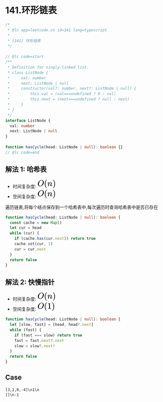 # 141.环形链表

```ts
/*
 * @lc app=leetcode.cn id=141 lang=typescript
 *
 * [141] 环形链表
 */

// @lc code=start
/**
 * Definition for singly-linked list.
 * class ListNode {
 *     val: number
 *     next: ListNode | null
 *     constructor(val?: number, next?: ListNode | null) {
 *         this.val = (val===undefined ? 0 : val)
 *         this.next = (next===undefined ? null : next)
 *     }
 * }
 */
interface ListNode {
  val: number
  next: ListNode | null
}

function hasCycle(head: ListNode | null): boolean {}
// @lc code=end
```

## 解法 1: 哈希表

- 时间复杂度: <!-- $O(n)$ --> <img style="transform: translateY(0.1em); background: white;" src="./svg/o-n.svg" alt="O(n)">
- 空间复杂度: <!-- $O(n)$ --> <img style="transform: translateY(0.1em); background: white;" src="./svg/o-n.svg" alt="O(n)">

遍历链表,将每个结点保存到一个哈希表中,每次遍历时查询哈希表中是否已存在

```ts
function hasCycle(head: ListNode | null): boolean {
  const cache = new Map()
  let cur = head
  while (cur) {
    if (cache.has(cur.next)) return true
    cache.set(cur, 1)
    cur = cur.next
  }
  return false
}
```

## 解法 2: 快慢指针

- 时间复杂度: <!-- $O(n)$ --> <img style="transform: translateY(0.1em); background: white;" src="./svg/o-n.svg" alt="O(n)">
- 空间复杂度: <!-- $O(1)$ --> <img style="transform: translateY(0.1em); background: white;" src="./svg/o-1.svg" alt="O(1)">

```ts
function hasCycle(head: ListNode | null): boolean {
  let [slow, fast] = [head, head?.next]
  while (fast) {
    if (fast === slow) return true
    fast = fast.next?.next
    slow = slow?.next!
  }
  return false
}
```

## Case

```text
[3,2,0,-4]\n1\n
[]\n-1
```
